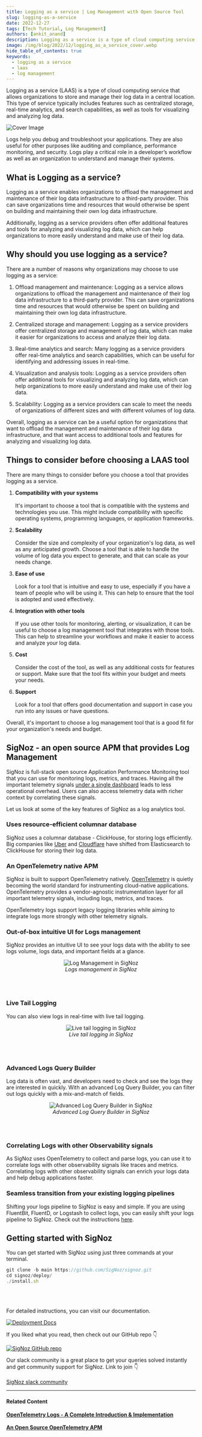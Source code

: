 ```yaml
---
title: Logging as a service | Log Management with Open Source Tool
slug: logging-as-a-service
date: 2022-12-27
tags: [Tech Tutorial, Log Management]
authors: [ankit_anand]
description: Logging as a service is a type of cloud computing service that allows organizations to store and manage their log data in a central location. This type of service typically includes features such as centralized storage, real-time analytics, and search capabilities, as well as tools for visualizing and analyzing log data...
image: /img/blog/2022/12/logging_as_a_service_cover.webp
hide_table_of_contents: true
keywords:
  - logging as a service
  - laas
  - log management
---
```

<head>
  <link rel="canonical" href="https://signoz.io/blog/logging-as-a-service/"/>
</head>

Logging as a service (LAAS) is a type of cloud computing service that allows organizations to store and manage their log data in a central location. This type of service typically includes features such as centralized storage, real-time analytics, and search capabilities, as well as tools for visualizing and analyzing log data.

<!--truncate-->

![Cover Image](/img/blog/2022/12/logging_as_a_service_cover.webp)

Logs help you debug and troubleshoot your applications. They are also useful for other purposes like auditing and compliance, performance monitoring, and security. Logs play a critical role in a developer’s workflow as well as an organization to understand and manage their systems.

## What is Logging as a service?

Logging as a service enables organizations to offload the management and maintenance of their log data infrastructure to a third-party provider. This can save organizations time and resources that would otherwise be spent on building and maintaining their own log data infrastructure.

Additionally, logging as a service providers often offer additional features and tools for analyzing and visualizing log data, which can help organizations to more easily understand and make use of their log data.

## Why should you use logging as a service?

There are a number of reasons why organizations may choose to use logging as a service:

1. Offload management and maintenance: Logging as a service allows organizations to offload the management and maintenance of their log data infrastructure to a third-party provider. This can save organizations time and resources that would otherwise be spent on building and maintaining their own log data infrastructure.

2. Centralized storage and management: Logging as a service providers offer centralized storage and management of log data, which can make it easier for organizations to access and analyze their log data.

3. Real-time analytics and search: Many logging as a service providers offer real-time analytics and search capabilities, which can be useful for identifying and addressing issues in real-time.

4. Visualization and analysis tools: Logging as a service providers often offer additional tools for visualizing and analyzing log data, which can help organizations to more easily understand and make use of their log data.

5. Scalability: Logging as a service providers can scale to meet the needs of organizations of different sizes and with different volumes of log data.

Overall, logging as a service can be a useful option for organizations that want to offload the management and maintenance of their log data infrastructure, and that want access to additional tools and features for analyzing and visualizing log data.

## Things to consider before choosing a LAAS tool

There are many things to consider before you choose a tool that provides logging as a service.

1. **Compatibility with your systems**<br></br>
It's important to choose a tool that is compatible with the systems and technologies you use. This might include compatibility with specific operating systems, programming languages, or application frameworks.

2. **Scalability**<br></br>
Consider the size and complexity of your organization's log data, as well as any anticipated growth. Choose a tool that is able to handle the volume of log data you expect to generate, and that can scale as your needs change.

3. **Ease of use**<br></br>
Look for a tool that is intuitive and easy to use, especially if you have a team of people who will be using it. This can help to ensure that the tool is adopted and used effectively.

4. **Integration with other tools**<br></br>
If you use other tools for monitoring, alerting, or visualization, it can be useful to choose a log management tool that integrates with those tools. This can help to streamline your workflows and make it easier to access and analyze your log data.

5. **Cost**<br></br>
Consider the cost of the tool, as well as any additional costs for features or support. Make sure that the tool fits within your budget and meets your needs.

6. **Support**<br></br>
Look for a tool that offers good documentation and support in case you run into any issues or have questions.

Overall, it's important to choose a log management tool that is a good fit for your organization's needs and budget.

## SigNoz - an open source APM that provides Log Management

SigNoz is full-stack open source Application Performance Monitoring tool that you can use for monitoring logs, metrics, and traces. Having all the important telemetry signals [under a single dashboard](https://signoz.io/blog/single-pane-of-glass-monitoring/) leads to less operational overhead. Users can also access telemetry data with richer context by correlating these signals.

Let us look at some of the key features of SigNoz as a log analytics tool.

### Uses resource-efficient columnar database

SigNoz uses a columnar database - ClickHouse, for storing logs efficiently. Big companies like <a href = "https://www.uber.com/en-IN/blog/logging/" rel="noopener noreferrer nofollow" target="_blank" >Uber</a> and <a href = "https://blog.cloudflare.com/log-analytics-using-clickhouse/" rel="noopener noreferrer nofollow" target="_blank" >Cloudflare</a> have shifted from Elasticsearch to  ClickHouse for storing their log data.

### An OpenTelemetry native APM

SigNoz is built to support OpenTelemetry natively. <a href = "https://opentelemetry.io/" rel="noopener noreferrer nofollow" target="_blank" >OpenTelemetry</a> is quietly becoming the world standard for instrumenting cloud-native applications.  OpenTelemetry provides a vendor-agnostic instrumentation layer for all important telemetry signals, including logs, metrics, and traces.

OpenTelemetry logs support legacy logging libraries while aiming to integrate logs more strongly with other telemetry signals.

### Out-of-box intuitive UI for Logs management

SigNoz provides an intuitive UI to see your logs data with the ability to see logs volume, logs data, and important fields at a glance.

<figure data-zoomable align='center'>
    <img src="/img/blog/common/signoz_logs.webp" alt="Log Management in SigNoz"/>
    <figcaption><i>Logs management in SigNoz</i></figcaption>
</figure>

<br></br>

### Live Tail Logging

You can also view logs in real-time with live tail logging.

<figure data-zoomable align='center'>
    <img src="/img/blog/common/signoz_live_logs.webp" alt="Live tail logging in SigNoz"/>
    <figcaption><i>Live tail logging in SigNoz</i></figcaption>
</figure>

<br></br>

### Advanced Logs Query Builder

Log data is often vast, and developers need to check and see the logs they are interested in quickly. With an advanced Log Query Builder, you can filter out logs quickly with a mix-and-match of fields.

<figure data-zoomable align='center'>
    <img src="/img/blog/common/signoz_log_query_builder.webp" alt="Advanced Log Query Builder in SigNoz"/>
    <figcaption><i>Advanced Log Query Builder in SigNoz</i></figcaption>
</figure>

<br></br>

### Correlating Logs with other Observability signals

As SigNoz uses OpenTelemetry to collect and parse logs, you can use it to correlate logs with other observability signals like traces and metrics. Correlating logs with other observability signals can enrich your logs data and help debug applications faster.

### Seamless transition from your existing logging pipelines

Shifting your logs pipeline to SigNoz is easy and simple. If you are using FluentBit, FluentD, or Logstash to collect logs, you can easily shift your logs pipeline to SigNoz. Check out the instructions [here](https://signoz.io/docs/userguide/fluentbit_to_signoz/). 

## Getting started with SigNoz

You can get started with SigNoz using just three commands at your terminal.

```jsx
git clone -b main https://github.com/SigNoz/signoz.git
cd signoz/deploy/
./install.sh
```
<br></br>

For detailed instructions, you can visit our documentation.

[![Deployment Docs](/img/blog/common/deploy_docker_documentation.webp)](https://signoz.io/docs/install/docker/?utm_source=blog&utm_medium=logging_as_a_service)

If you liked what you read, then check out our GitHub repo 👇

[![SigNoz GitHub repo](/img/blog/common/signoz_github.webp)](https://github.com/SigNoz/signoz)

Our slack community is a great place to get your queries solved instantly and get community support for SigNoz. Link to join 👇<br></br>
[SigNoz slack community](https://signoz.io/slack)

---

#### **Related Content**

**[OpenTelemetry Logs - A Complete Introduction & Implementation](https://signoz.io/blog/observability-net/)**<br></br>
**[An Open Source OpenTelemetry APM](https://signoz.io/blog/opentelemetry-apm/)**<br></br>